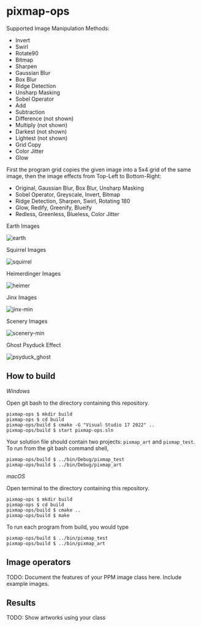 # pixmap-ops

Supported Image Manipulation Methods:
- Invert
- Swirl
- Rotate90
- Bitmap
- Sharpen
- Gaussian Blur
- Box Blur
- Ridge Detection
- Unsharp Masking
- Sobel Operator
- Add
- Subtraction
- Difference (not shown)
- Multiply (not shown)
- Darkest (not shown)
- Lightest (not shown)
- Grid Copy
- Color Jitter
- Glow

First the program grid copies the given image into a 5x4 grid of the same image, then the image effects from Top-Left to Bottom-Right:

- Original,        Gaussian Blur, Box Blur, Unsharp Masking 
- Sobel Operator,  Greyscale,     Invert,   Bitmap
- Ridge Detection, Sharpen,       Swirl,    Rotating 180
- Glow,            Redify,        Greenify, Blueify
- Redless,         Greenless,     Blueless, Color Jitter     



Earth Images

![earth](https://user-images.githubusercontent.com/72237791/218003167-59f76e32-78a3-4535-9867-d47db5330c4b.png)

Squirrel Images

![squirrel](https://user-images.githubusercontent.com/72237791/218003190-c8d5fc68-874c-445f-bc6f-7caacd30ad46.png)

Heimerdinger Images

![heimer](https://user-images.githubusercontent.com/72237791/218003222-89db528c-4c76-4b79-b563-e449981608af.png)

Jinx Images

![jinx-min](https://user-images.githubusercontent.com/72237791/218003921-d5f264c3-b92a-46a0-8645-d605dbd2d715.png)

Scenery Images

![scenery-min](https://user-images.githubusercontent.com/72237791/218003936-e6aef3a6-bf9c-4d86-988d-6afd79502fdb.png)

Ghost Psyduck Effect

![psyduck_ghost](https://user-images.githubusercontent.com/72237791/218003308-d9113faa-5256-4f2d-b878-75f788fd4fe1.png)






## How to build

*Windows*

Open git bash to the directory containing this repository.

```
pixmap-ops $ mkdir build
pixmap-ops $ cd build
pixmap-ops/build $ cmake -G "Visual Studio 17 2022" ..
pixmap-ops/build $ start pixmap-ops.sln
```

Your solution file should contain two projects: `pixmap_art` and `pixmap_test`.
To run from the git bash command shell, 

```
pixmap-ops/build $ ../bin/Debug/pixmap_test
pixmap-ops/build $ ../bin/Debug/pixmap_art
```

*macOS*

Open terminal to the directory containing this repository.

```
pixmap-ops $ mkdir build
pixmap-ops $ cd build
pixmap-ops/build $ cmake ..
pixmap-ops/build $ make
```

To run each program from build, you would type

```
pixmap-ops/build $ ../bin/pixmap_test
pixmap-ops/build $ ../bin/pixmap_art
```

## Image operators

TODO: Document the features of your PPM image class here. Include example images.

## Results

TODO: Show artworks using your class

